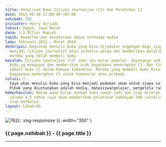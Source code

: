```yaml
---
title: Penulisan Buku Citizen Journalism (CJ) dan Pelatihan CJ
date: 2011-09-16 11:08:00 +07:00
nohibah: 762
inisiator: Harry Surjadi
lokasi: Depok, Jawa Barat
dana: 1,5 Miliar Rupiah
topik: Keadilan dan kesetaraan akses terhadap media
lama: Februari 2012 – Maret 2014
deskripsi: Kegiatan menulis buku yang bisa dijadikan pegangan bagi siapa saja yg ingin
  menjadi citizen journalist atau jurnalis warga dan memberikan pelatihan CJ bagi
  mereka yang telah membeli buku
masalah: Citizen journalism (CJ) saat ini mulai popular. Sayangnya sedikit sekali
  buku yg mengupas dan memberikan arah bagaimana menerapkan CJ. Dan tidak ada sama
  sekali buku CJ dalam bahasa Indonesia. Mereka yang membeli buku bisa mengikuti pelatihan
  bagaimana menerapkan CJ untuk komunitas atau pribadi.
solusi: |-
  Saya akan menulis buku yang bisa menjadi pedoman umum untuk siapa saja yg ingin mempraktikkan CJ. Dan setelah buku selesai dicetak, saya akan memberikan pelatihan untuk mereka yang sudah membeli buku CJ.
  Pihak yang diuntungkan adalah media, mahasiswa/pelajar, pengelola radio komunitas, blogger, kelompok termajinal (masyarakat adat, perempuan, anak jalanan), dan masyarakat umum.
keberhasilan: Dalam enam bulan naskah buku sudah jadi dan siap dicetak. Setelah dicetak,
  selama 1,5 tahun saya akan memberikan pelatihan sebanyak 500 jurnalis warga yang
  siap berkarya
layout: hibahcmb
---
```


![762](/static/img/hibahcmb/762.png){: .img-responsive }{: width="350" }

### {{ page.nohibah }} - {{ page.title }}

---
